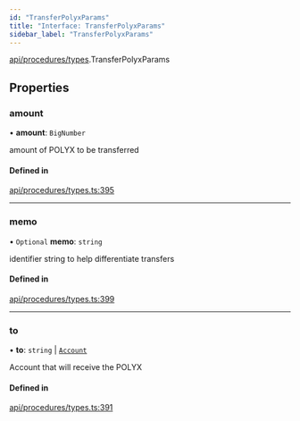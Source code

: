 ```yaml
---
id: "TransferPolyxParams"
title: "Interface: TransferPolyxParams"
sidebar_label: "TransferPolyxParams"
---
```


[api/procedures/types](../../../../../modules/API/Procedures/Types/Types.md).TransferPolyxParams

## Properties

### amount

• **amount**: `BigNumber`

amount of POLYX to be transferred

#### Defined in

[api/procedures/types.ts:395](https://github.com/PolymeshAssociation/polymesh-sdk/blob/91c2d2d8/src/api/procedures/types.ts#L395)

___

### memo

• `Optional` **memo**: `string`

identifier string to help differentiate transfers

#### Defined in

[api/procedures/types.ts:399](https://github.com/PolymeshAssociation/polymesh-sdk/blob/91c2d2d8/src/api/procedures/types.ts#L399)

___

### to

• **to**: `string` \| [`Account`](../../../../../classes/API/Entities/Account/Account.md)

Account that will receive the POLYX

#### Defined in

[api/procedures/types.ts:391](https://github.com/PolymeshAssociation/polymesh-sdk/blob/91c2d2d8/src/api/procedures/types.ts#L391)

